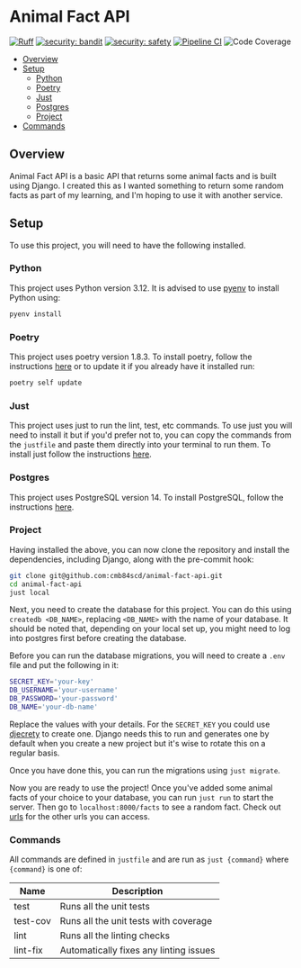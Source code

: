 # Animal Fact API

[![Ruff](https://img.shields.io/endpoint?url=https://raw.githubusercontent.com/astral-sh/ruff/main/assets/badge/v2.json)](https://github.com/astral-sh/ruff)
[![security: bandit](https://img.shields.io/badge/security-bandit-yellow.svg)](https://github.com/PyCQA/bandit)
[![security: safety](https://img.shields.io/badge/security-safety-blue)](https://github.com/pyupio/safety)
[![Pipeline CI](https://github.com/cmb84scd/animal-fact-api/actions/workflows/pipeline.yml/badge.svg)](https://github.com/cmb84scd/animal-fact-api/actions?query=branch:main)
![Code Coverage](https://img.shields.io/badge/Code%20Coverage-100%25-success?style=flat)

- [Overview](#overview)
- [Setup](#setup)
  - [Python](#python)
  - [Poetry](#poetry)
  - [Just](#just)
  - [Postgres](#postgres)
  - [Project](#project)
- [Commands](#commands)

## Overview

Animal Fact API is a basic API that returns some animal facts and is built using Django. I created this as I wanted something to return some random facts as part of my learning, and I'm hoping to use it with another service.

## Setup

To use this project, you will need to have the following installed.

### Python

This project uses Python version 3.12. It is advised to use [pyenv](https://github.com/pyenv/pyenv) to install Python using:

```bash
pyenv install
```

### Poetry

This project uses poetry version 1.8.3. To install poetry, follow the instructions [here](https://python-poetry.org/docs/) or to update it if you already have it installed run:

```bash
poetry self update
```

### Just

This project uses just to run the lint, test, etc commands. To use just you will need to install it but if you'd prefer not to, you can copy the commands from the `justfile` and paste them directly into your terminal to run them. To install just follow the instructions [here](https://just.systems/man/en/).

### Postgres

This project uses PostgreSQL version 14. To install PostgreSQL, follow the instructions [here](https://www.postgresql.org/download/).

### Project

Having installed the above, you can now clone the repository and install the dependencies, including Django, along with the pre-commit hook:

```bash
git clone git@github.com:cmb84scd/animal-fact-api.git
cd animal-fact-api
just local
```

Next, you need to create the database for this project. You can do this using `createdb <DB_NAME>`, replacing `<DB_NAME>` with the name of your database. It should be noted that, depending on your local set up, you might need to log into postgres first before creating the database.

Before you can run the database migrations, you will need to create a `.env` file and put the following in it:

```bash
SECRET_KEY='your-key'
DB_USERNAME='your-username'
DB_PASSWORD='your-password'
DB_NAME='your-db-name'
```

Replace the values with your details. For the `SECRET_KEY` you could use [djecrety](https://djecrety.ir/) to create one. Django needs this to run and generates one by default when you create a new project but it's wise to rotate this on a regular basis.

Once you have done this, you can run the migrations using `just migrate`.

Now you are ready to use the project! Once you've added some animal facts of your choice to your database, you can run `just run` to start the server. Then go to `localhost:8000/facts` to see a random fact. Check out [urls](animal_fact_api/facts/urls.py) for the other urls you can access.

### Commands

All commands are defined in `justfile` and are run as `just {command}` where `{command}` is one of:

| Name     | Description                            |
| ----     | -------------------------------------- |
| test     | Runs all the unit tests                |
| test-cov | Runs all the unit tests with coverage  |
| lint     | Runs all the linting checks            |
| lint-fix | Automatically fixes any linting issues |
